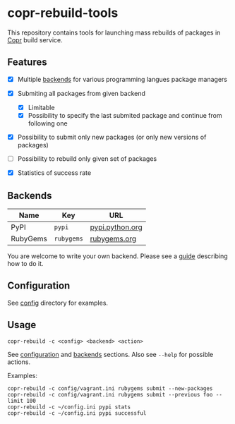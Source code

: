 # copr-rebuild-tools

This repository contains tools for launching mass rebuilds of packages in [Copr](http://copr.fedoraproject.org/) build service.

## Features
- [x] Multiple [backends](#backends) for various programming langues package managers
- [x] Submiting all packages from given backend
    - [x] Limitable
    - [x] Possibility to specify the last submited package and continue from following one
- [x] Possibility to submit only new packages (or only new versions of packages)
- [ ] Possibility to rebuild only given set of packages
- [x] Statistics of success rate


## Backends

| Name     | Key         | URL                                        |
| -------- | ----------- | ------------------------------------------ |
| PyPI     | `pypi`      | [pypi.python.org](https://pypi.python.org) |
| RubyGems | `rubygems`  | [rubygems.org](http://rubygems.org)        |

You are welcome to write your own backend. Please see a [guide](backends/README.md) describing how to do it.

## Configuration

See [config](/config) directory for examples.


## Usage

    copr-rebuild -c <config> <backend> <action>

See [configuration](#configuration) and [backends](#backends) sections. Also see `--help` for possible actions.

Examples:

    copr-rebuild -c config/vagrant.ini rubygems submit --new-packages
    copr-rebuild -c config/vagrant.ini rubygems submit --previous foo --limit 100
    copr-rebuild -c ~/config.ini pypi stats
    copr-rebuild -c ~/config.ini pypi successful
